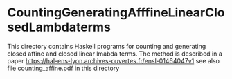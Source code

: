 # CountingGeneratingAfffineLinearClosedLambdaterms
This directory contains Haskell programs for counting and generating closed affine and closed linear lmabda terms.
The method is described in a paper https://hal-ens-lyon.archives-ouvertes.fr/ensl-01464047v1
see also file counting_affine.pdf in this directory
